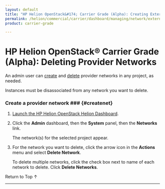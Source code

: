 ```yaml
---
layout: default
title: "HP Helion OpenStack&#174; Carrier Grade (Alpha): Creating Externally Available Networks"
permalink: /helion/commercial/carrier/dashboard/managing/network/external/delete/provider/
product: carrier-grade

---
```

<!--UNDER REVISION-->

<script>

function PageRefresh {
onLoad="window.refresh"
}

PageRefresh();

</script>

<!-- <p style="font-size: small;"> <a href="/helion/commercial/carrier/ga1/install/">&#9664; PREV</a> | <a href="/helion/commercial/carrier/ga1/install-overview/">&#9650; UP</a> | <a href="/helion/commercial/carrier/ga1/">NEXT &#9654;</a></p> -->

# HP Helion OpenStack&#174; Carrier Grade (Alpha): Deleting Provider Networks

An admin user can [create](#createnet) and [delete](#deletenet) provider networks in any project, as needed.

Instances must be disassociated from any network you want to delete.

### Create a provider network ### {#createnet}

1. [Launch the HP Helion OpenStack Helion Dashboard](/helion/openstack/carrier/dashboard/login/).

2. Click the **Admin** dashboard, then the **System** panel, then the **Networks** link.

	The network(s) for the selected project appear. 

3. For the network you want to delete, click the arrow icon in the **Actions** menu and select **Delete Network**.

	To delete multiple networks, click the check box next to name of each network to delete. Click **Delete Networks**.


<a href="#top" style="padding:14px 0px 14px 0px; text-decoration: none;"> Return to Top &#8593; </a>


----
